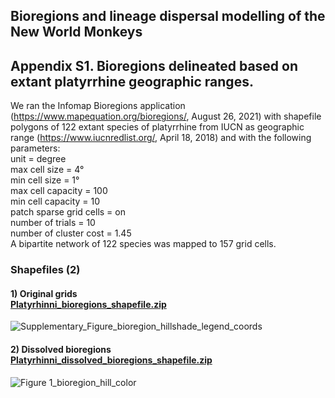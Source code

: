 ## Bioregions and lineage dispersal modelling of the New World Monkeys<br>

## Appendix S1. Bioregions delineated based on extant platyrrhine geographic ranges. <br>

We ran the Infomap Bioregions application (https://www.mapequation.org/bioregions/, August 26, 2021) with shapefile polygons of 122 extant species of platyrrhine from IUCN as geographic range (https://www.iucnredlist.org/, April 18, 2018) and with the following parameters:<br> unit = degree<br> max cell size = 4°<br> min cell size = 1°<br> max cell capacity = 100<br> min cell capacity = 10<br> patch sparse grid cells = on<br> number of trials = 10<br> number of cluster cost = 1.45<br> A bipartite network of 122 species was mapped to 157 grid cells.<br>

### Shapefiles (2)<br>
#### 1) Original grids<br> [Platyrhinni_bioregions_shapefile.zip](https://github.com/pelow22/Platy_paper/files/9254085/Platyrhinni_bioregions_shapefile.zip)
![Supplementary_Figure_bioregion_hillshade_legend_coords](https://user-images.githubusercontent.com/65909510/182679215-11adabd5-ca7d-4a6d-9ffe-af039b258b59.png)

#### 2) Dissolved bioregions<br> [Platyrhinni_dissolved_bioregions_shapefile.zip](https://github.com/pelow22/Platy_paper/files/9254100/Platyrhinni_dissolved_bioregions_shapefile.zip)
![Figure 1_bioregion_hill_color](https://user-images.githubusercontent.com/65909510/182682526-a65daa23-ec2a-47f4-b9ec-0cc88ef40cb8.png)
